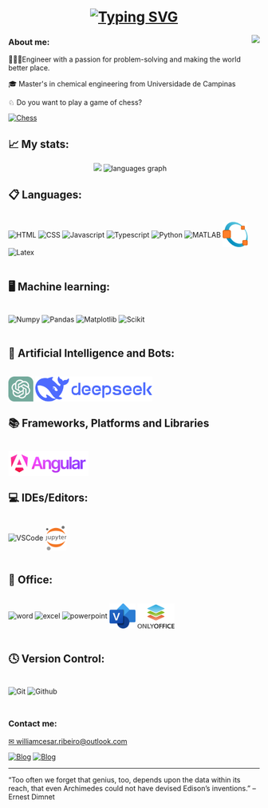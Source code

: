 <h1 align="center">
  <a href="https://git.io/typing-svg"><img src="https://readme-typing-svg.herokuapp.com?font=Roboto&size=24&pause=1000&color=164ef7&center=true&vCenter=true&width=435&lines=Hello+World!+%F0%9F%8C%8E;Welcome+to+my+page%2C+I%E2%80%99m+William" alt="Typing SVG" /></a>
</h1>

<img align="right" height="350" src="https://64.media.tumblr.com/d98c7e0c53e1aaa8521ddcb31a421373/tumblr_nbyrlaLLDw1s141c3o1_r1_400.gif"  />

### <h3 align="left">About me:</h2>

 <p align="left">👨🏻‍🔬Engineer with a passion for problem-solving and making the world better place. 
 <p align="left">🎓 Master's in chemical engineering from Universidade de Campinas</p>
 <p align="left">♘ Do you want to play a game of chess? 
 
  [<img alt="Chess" width="80" src="https://preview.redd.it/fd50cxqm4nl71.png?width=640&crop=smart&auto=webp&s=ddecdca190d6ff782bce6fccbe57efcb7084e7d2" />](https://www.chess.com/member/williamcesar)</p>
 
## 📈 My stats:

<div align="center">
  <img src="https://github-readme-stats.vercel.app/api?username=willc127&show_icons=true&theme=transparent" height="150"/>
  <img src="https://github-readme-stats.vercel.app/api/top-langs?locale=en&hide_title=false&layout=compact&card_width=250&langs_count=5&theme=transparent&hide_border=false&username=willc127" height="150" alt="languages graph"  />
</div>

## 📋 Languages:
<div style="display: inline_block"><br/>
<img align="center" alt="HTML" height =50px src="https://cdn.jsdelivr.net/gh/devicons/devicon@latest/icons/html5/html5-original-wordmark.svg"/>
<img align="center" alt="CSS" height =50px src = "https://github.com/willc127/css_logo/blob/main/Official_CSS_Logo.svg.png"/>
<img align="center" alt="Javascript" height="50px" src="https://cdn.jsdelivr.net/gh/devicons/devicon@latest/icons/javascript/javascript-original.svg"/>
<img align="center" alt="Typescript" height =50px src="https://cdn.jsdelivr.net/gh/devicons/devicon@latest/icons/typescript/typescript-original.svg"/>
<img align="center" alt="Python" height="50px" src="https://cdn.jsdelivr.net/gh/devicons/devicon@latest/icons/python/python-original-wordmark.svg" /> 
<img align="center" alt="MATLAB" height =50px src="https://cdn.jsdelivr.net/gh/devicons/devicon@latest/icons/matlab/matlab-original.svg"/> 
<img align="center" alt="Octave" height=50px  src="https://github.com/willc127/logos/blob/main/Gnu-octave-logo.svg"/>
<img align="center" alt="Latex" height = 100px src="https://cdn.jsdelivr.net/gh/devicons/devicon@latest/icons/latex/latex-original.svg"/>
</div><br/>
  
## 🖥️ Machine learning:
<div style="display: inline_block"><br/>
<img align="center" alt="Numpy" height=100px src="https://cdn.jsdelivr.net/gh/devicons/devicon@latest/icons/numpy/numpy-original-wordmark.svg"/>
<img align="center" alt="Pandas" height=80px  src="https://cdn.jsdelivr.net/gh/devicons/devicon@latest/icons/pandas/pandas-original-wordmark.svg"/>
<img align="center" alt="Matplotlib" height=100px src="https://cdn.jsdelivr.net/gh/devicons/devicon@latest/icons/matplotlib/matplotlib-original-wordmark.svg"/>
<img align="center" alt="Scikit" height=80px src="https://cdn.jsdelivr.net/gh/devicons/devicon@latest/icons/scikitlearn/scikitlearn-original.svg"/>
 </div><br/>

## 🤖 Artificial Intelligence and Bots:
<div style="display: inline_block"><br/>
<img align="center" alt="Chatgpt" height=50px src="https://github.com/willc127/logos/blob/main/ChatGPT_logo.svg"/>
<img align="center" alt="Deepseek" height=50px src="https://github.com/willc127/logos/blob/main/DeepSeek_logo.svg"/>

## 📚 Frameworks, Platforms and Libraries
<div style="display: inline_block"><br/>
<img align="center" alt="Angular" height=50px src="https://github.com/willc127/logos/blob/main/Angular_wordmark_gradient.png"/>

## 💻 IDEs/Editors:

<div style="display: inline_block"><br/>
<img align="center" alt="VSCode" height=50px  src="https://cdn.jsdelivr.net/gh/devicons/devicon@latest/icons/vscode/vscode-original-wordmark.svg"/>
<img align="center" alt="jupyter" height=50px  src="https://github.com/willc127/logos/blob/main/Jupyter_logo.svg.png"/>
</div><br/>

<!-- ## 💾 Databases:

<div style="display: inline_block"><br/>-->
<!-- <img align="center" alt="MySQL" src="https://img.shields.io/static/v1?label=&message=mysql&color=%234479A1&style=for-the-badge&logo=MySQL&logoColor=white"/>  -->
<!-- <img align="center" alt="PostgresSQL" src="https://img.shields.io/badge/postgres-%23316192.svg?style=for-the-badge&logo=postgresql&logoColor=white"/> -->
<!--<img align="center" alt="MongoDB" src="https://img.shields.io/badge/MongoDB-%234ea94b.svg?style=for-the-badge&logo=mongodb&logoColor=white"/> -->
<!--</div><br/> -->

## 🏢 Office:

<div style="display: inline_block"><br/>
<img align="center" alt="word" height=50px src="https://github.com/willc127/logos/blob/main/Microsoft_Office_Word_(2019%E2%80%93present).svg.png"/>
<img align="center" alt="excel" height=50px src="https://github.com/willc127/logos/blob/main/Microsoft_Office_Excel_(2019%E2%80%93present).svg"/>
<img align="center" alt="powerpoint" height=50px src="https://github.com/willc127/logos/blob/main/Microsoft_Office_PowerPoint_(2019%E2%80%93present).svg"/>
<img align="center" alt="visio" height=50px src="https://github.com/willc127/logos/blob/main/Microsoft_Office_Visio_(2019).svg.png"/>
<img align="center" alt="OnlyOffice" height=50px src="https://github.com/willc127/logos/blob/main/ONLYOFFICE_logo_(centered).svg.png"/>
</div><br/>

## 🕓 Version Control:
<div style="display: inline_block"><br/>
<img align="center" alt="Git" height=100px src="https://cdn.jsdelivr.net/gh/devicons/devicon@latest/icons/git/git-original-wordmark.svg"/>
<img align="center" alt="Github" height=80px  src="https://cdn.jsdelivr.net/gh/devicons/devicon@latest/icons/github/github-original-wordmark.svg"/>
</div><br/>

## <h3 align="left">Contact me:</h2>

<p align="left"><a href="mailto:williamcesar.ribeiro@outlook.com">✉ williamcesar.ribeiro@outlook.com</a></p>

[![Blog](https://img.shields.io/badge/LinkedIn-0077B5?style=for-the-badge&logo=linkedin&logoColor=white)](https://www.linkedin.com/in/william-cesar-1a0ab187/)
[![Blog](https://img.shields.io/static/v1?message=Instagram&logo=instagram&label=&color=E4405F&logoColor=white&labelColor=&style=for-the-badge)](https://www.instagram.com/willc127/)

---

“Too often we forget that genius, too, depends upon the data within its reach, that even Archimedes could not have devised Edison’s inventions.” – Ernest Dimnet
